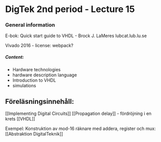 
# DigTek 2nd period - Lecture 15

### General information

E-bok: Quick start guide to VHDL - Brock J. LaMeres
lubcat.lub.lu.se

Vivado 2016 - license: webpack?

##### Content:
- Hardware technologies
- hardware description language
- Introduction to VHDL
- simulations

## Föreläsningsinnehåll:
[[Implementing Digital Circuits]]
[[Propagation delay]] - fördröjning i en krets
[[VHDL]]

Exempel: Konstruktion av mod-16 räknare med addera, register och mux: 
[[Abstraktion DigitalTeknik]]












